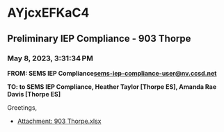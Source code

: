 # AYjcxEFKaC4
## Preliminary IEP Compliance - 903 Thorpe
### May 8, 2023, 3:31:34 PM
**FROM: SEMS IEP Compliance<sems-iep-compliance-user@nv.ccsd.net>**

**TO: to SEMS IEP Compliance, Heather Taylor [Thorpe ES], Amanda Rae Davis [Thorpe ES]**


Greetings, 





* [Attachment: 903 Thorpe.xlsx](AYjcxEFKaC4-attachment-1.xlsx)
